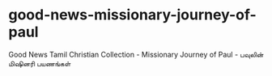 # good-news-missionary-journey-of-paul
Good News Tamil Christian Collection - Missionary Journey of Paul - பவுலின் மிஷினரி பயணங்கள்
